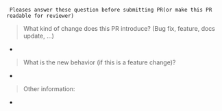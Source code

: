 ``` Pleases answer these question before submitting PR(or make this PR readable for reviewer)```
> What kind of change does this PR introduce? (Bug fix, feature, docs update, ...)
-

> What is the new behavior (if this is a feature change)?
-


> Other information:
-
